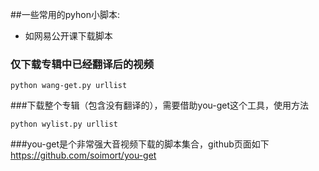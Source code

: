 ##一些常用的pyhon小脚本:
- 如网易公开课下载脚本

### 仅下载专辑中已经翻译后的视频
```
python wang-get.py urllist

```

###下载整个专辑（包含没有翻译的），需要借助you-get这个工具，使用方法 
```
python wylist.py urllist
```

###you-get是个非常强大音视频下载的脚本集合，github页面如下
https://github.com/soimort/you-get

